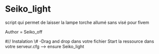 # Seiko_light
 script qui permet de laisser la lampe torche allumé sans visé pour fivem

Author = Seiko_off 

#// Instalation \\#
-Drag and drop dans votre fichier 
Start la ressource dans votre serveur.cfg --> ensure Seiko_light 
